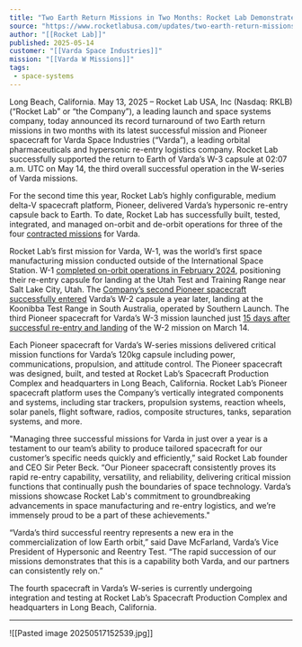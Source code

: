 ```yaml
---
title: "Two Earth Return Missions in Two Months: Rocket Lab Demonstrates Rapid Re-entry Capability with Third Pioneer Spacecraft for Varda Space Industries"
source: "https://www.rocketlabusa.com/updates/two-earth-return-missions-in-two-months-rocket-lab-demonstrates-rapid-re-entry-capability-with-third-pioneer-spacecraft-for-varda-space-industries/"
author: "[[Rocket Lab]]"
published: 2025-05-14
customer: "[[Varda Space Industries]]"
mission: "[[Varda W Missions]]"
tags:
 - space-systems
---
```


Long Beach, California. May 13, 2025 – Rocket Lab USA, Inc (Nasdaq: RKLB) (“Rocket Lab” or “the Company”), a leading launch and space systems company, today announced its record turnaround of two Earth return missions in two months with its latest successful mission and Pioneer spacecraft for Varda Space Industries (“Varda”), a leading orbital pharmaceuticals and hypersonic re-entry logistics company. Rocket Lab successfully supported the return to Earth of Varda’s W-3 capsule at 02:07 a.m. UTC on May 14, the third overall successful operation in the W-series of Varda missions.

For the second time this year, Rocket Lab’s highly configurable, medium delta-V spacecraft platform, Pioneer, delivered Varda’s hypersonic re-entry capsule back to Earth. To date, Rocket Lab has successfully built, tested, integrated, and managed on-orbit and de-orbit operations for three of the four [contracted missions](https://www.rocketlabusa.com/updates/two-earth-return-missions-in-two-months-rocket-lab-demonstrates-rapid-re-entry-capability-with-third-pioneer-spacecraft-for-varda-space-industries/updates/rocket-lab-inks-deal-with-varda-space-industries-to-supply-multiple-photon-spacecraft-for-space-manufacturing-missions/) for Varda.

Rocket Lab’s first mission for Varda, W-1, was the world’s first space manufacturing mission conducted outside of the International Space Station. W-1 [completed on-orbit operations in February 2024](https://www.rocketlabusa.com/updates/two-earth-return-missions-in-two-months-rocket-lab-demonstrates-rapid-re-entry-capability-with-third-pioneer-spacecraft-for-varda-space-industries/updates/rocket-lab-successfully-returns-spacecraft-capsule-to-earth-brings-back-pharmaceuticals-made-in-space/), positioning their re-entry capsule for landing at the Utah Test and Training Range near Salt Lake City, Utah. The [Company’s second Pioneer spacecraft successfully entered](https://www.rocketlabusa.com/updates/two-earth-return-missions-in-two-months-rocket-lab-demonstrates-rapid-re-entry-capability-with-third-pioneer-spacecraft-for-varda-space-industries/updates/touchdown-for-in-space-manufacturing-mission-rocket-labs-pioneer-spacecraft-delivers-re-entry-for-vardas-in-space-manufacturing-capsule-in-south-australia/) Varda’s W-2 capsule a year later, landing at the Koonibba Test Range in South Australia, operated by Southern Launch. The third Pioneer spacecraft for Varda’s W-3 mission launched just [15 days after successful re-entry and landing](https://www.rocketlabusa.com/updates/two-earth-return-missions-in-two-months-rocket-lab-demonstrates-rapid-re-entry-capability-with-third-pioneer-spacecraft-for-varda-space-industries/updates/rocket-labs-pioneer-spacecraft-successfully-deployed-to-orbit-powering-varda-space-industries-third-in-space-manufacturing-mission/) of the W-2 mission on March 14.

Each Pioneer spacecraft for Varda’s W-series missions delivered critical mission functions for Varda’s 120kg capsule including power, communications, propulsion, and attitude control. The Pioneer spacecraft was designed, built, and tested at Rocket Lab’s Spacecraft Production Complex and headquarters in Long Beach, California. Rocket Lab’s Pioneer spacecraft platform uses the Company’s vertically integrated components and systems, including star trackers, propulsion systems, reaction wheels, solar panels, flight software, radios, composite structures, tanks, separation systems, and more.

"Managing three successful missions for Varda in just over a year is a testament to our team’s ability to produce tailored spacecraft for our customer’s specific needs quickly and efficiently,” said Rocket Lab founder and CEO Sir Peter Beck. “Our Pioneer spacecraft consistently proves its rapid re-entry capability, versatility, and reliability, delivering critical mission functions that continually push the boundaries of space technology. Varda’s missions showcase Rocket Lab's commitment to groundbreaking advancements in space manufacturing and re-entry logistics, and we’re immensely proud to be a part of these achievements."

“Varda’s third successful reentry represents a new era in the commercialization of low Earth orbit,” said Dave McFarland, Varda’s Vice President of Hypersonic and Reentry Test. “The rapid succession of our missions demonstrates that this is a capability both Varda, and our partners can consistently rely on.”

The fourth spacecraft in Varda’s W-series is currently undergoing integration and testing at Rocket Lab’s Spacecraft Production Complex and headquarters in Long Beach, California.

---

![[Pasted image 20250517152539.jpg]]